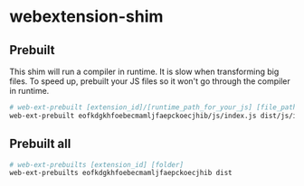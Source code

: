 # webextension-shim

## Prebuilt

This shim will run a compiler in runtime. It is slow when transforming big files. To speed up, prebuilt your JS files so it won't go through the compiler in runtime.

```bash
# web-ext-prebuilt [extension_id]/[runtime_path_for_your_js] [file_path_to_your_js]
web-ext-prebuilt eofkdgkhfoebecmamljfaepckoecjhib/js/index.js dist/js/index.js
```

## Prebuilt all

```bash
# web-ext-prebuilts [extension_id] [folder]
web-ext-prebuilts eofkdgkhfoebecmamljfaepckoecjhib dist
```
